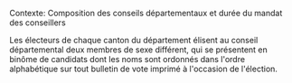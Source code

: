 Contexte: Composition des conseils départementaux et durée du mandat des conseillers

Les électeurs de chaque canton du département élisent au conseil départemental deux membres de sexe différent, qui se présentent en binôme de candidats dont les noms sont ordonnés dans l'ordre alphabétique sur tout bulletin de vote imprimé à l'occasion de l'élection.